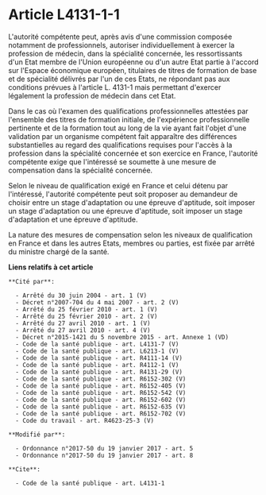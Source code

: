 # Article L4131-1-1

L'autorité compétente peut, après avis d'une commission composée notamment de professionnels, autoriser individuellement à
exercer la profession de médecin, dans la spécialité concernée, les ressortissants d'un Etat membre de l'Union européenne ou
d'un autre Etat partie à l'accord sur l'Espace économique européen, titulaires de titres de formation de base et de
spécialité délivrés par l'un de ces Etats, ne répondant pas aux conditions prévues à l'article L. 4131-1 mais permettant
d'exercer légalement la profession de médecin dans cet Etat. 

Dans le cas où l'examen des qualifications professionnelles attestées par l'ensemble des titres de formation initiale, de
l'expérience professionnelle pertinente et de la formation tout au long de la vie ayant fait l'objet d'une validation par un
organisme compétent fait apparaître des différences substantielles au regard des qualifications requises pour l'accès à la
profession dans la spécialité concernée et son exercice en France, l'autorité compétente exige que l'intéressé se soumette à
une mesure de compensation dans la spécialité concernée.

Selon le niveau de qualification exigé en France et celui détenu par l'intéressé, l'autorité compétente peut soit proposer au
demandeur de choisir entre un stage d'adaptation ou une épreuve d'aptitude, soit imposer un stage d'adaptation ou une épreuve
d'aptitude, soit imposer un stage d'adaptation et une épreuve d'aptitude. 

La nature des mesures de compensation selon les niveaux de qualification en France et dans les autres Etats, membres ou
parties, est fixée par arrêté du ministre chargé de la santé.

**Liens relatifs à cet article**

	**Cité par**:

	  - Arrêté du 30 juin 2004 - art. 1 (V)
	  - Décret n°2007-704 du 4 mai 2007 - art. 2 (V)
	  - Arrêté du 25 février 2010 - art. 1 (V)
	  - Arrêté du 25 février 2010 - art. 2 (V)
	  - Arrêté du 27 avril 2010 - art. 1 (V)
	  - Arrêté du 27 avril 2010 - art. 4 (V)
	  - Décret n°2015-1421 du 5 novembre 2015 - art. Annexe 1 (VD)
	  - Code de la santé publique - art. L4131-7 (V)
	  - Code de la santé publique - art. L6213-1 (V)
	  - Code de la santé publique - art. R4111-14 (V)
	  - Code de la santé publique - art. R4112-1 (V)
	  - Code de la santé publique - art. R4131-29 (V)
	  - Code de la santé publique - art. R6152-302 (V)
	  - Code de la santé publique - art. R6152-405 (V)
	  - Code de la santé publique - art. R6152-542 (V)
	  - Code de la santé publique - art. R6152-602 (V)
	  - Code de la santé publique - art. R6152-635 (V)
	  - Code de la santé publique - art. R6152-702 (V)
	  - Code du travail - art. R4623-25-3 (V)

	**Modifié par**:

	  - Ordonnance n°2017-50 du 19 janvier 2017 - art. 5
	  - Ordonnance n°2017-50 du 19 janvier 2017 - art. 8

	**Cite**:

	  - Code de la santé publique - art. L4131-1
